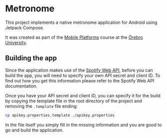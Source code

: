 # Metronome

This project implements a native metronome application for Android using Jetpack Compose.

It was created as part of the [Mobile Platforms](https://www.oru.se/english/study/exchange-studies/courses-for-exchange-students/course/mobile-platforms-dt521a) course at the [Örebro University](https://www.oru.se/english/).

## Building the app

Since the application makes use of the [Spotify Web API](https://developer.spotify.com/documentation/web-api), before you can build the app, you will need to specify your own API secret and client ID. 
To find out how you get this information please refer to the Spotify Web API documentation.

Once you have your API secret and client ID, you can specify it for the build by copying the template file in the root directory of the project and removing the `.template` file ending:
```bash
cp apikey.properties.template ./apikey.properties
```
In the file itself you simply fill in the missing information and you are good to go and build the application.
